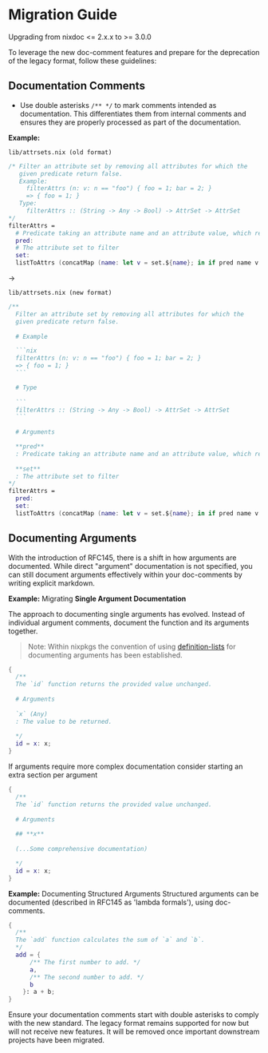 # Migration Guide

Upgrading from nixdoc <= 2.x.x to >= 3.0.0

To leverage the new doc-comment features and prepare for the deprecation of the legacy format, follow these guidelines:

## Documentation Comments

- Use double asterisks `/** */` to mark comments intended as documentation. This differentiates them from internal comments and ensures they are properly processed as part of the documentation.

**Example:**

`lib/attrsets.nix (old format)`
````nix
/* Filter an attribute set by removing all attributes for which the
   given predicate return false.
   Example:
     filterAttrs (n: v: n == "foo") { foo = 1; bar = 2; }
     => { foo = 1; }
   Type:
     filterAttrs :: (String -> Any -> Bool) -> AttrSet -> AttrSet
*/
filterAttrs =
  # Predicate taking an attribute name and an attribute value, which returns `true` to include the attribute or `false` to exclude the attribute.
  pred:
  # The attribute set to filter
  set:
  listToAttrs (concatMap (name: let v = set.${name}; in if pred name v then [(nameValuePair name v)] else []) (attrNames set));
````

->

`lib/attrsets.nix (new format)`
````nix
/**
  Filter an attribute set by removing all attributes for which the
  given predicate return false.
  
  # Example

  ```nix
  filterAttrs (n: v: n == "foo") { foo = 1; bar = 2; }
  => { foo = 1; }
  ```

  # Type
  
  ```
  filterAttrs :: (String -> Any -> Bool) -> AttrSet -> AttrSet
  ```
  
  # Arguments

  **pred**
  : Predicate taking an attribute name and an attribute value, which returns `true` to include the attribute, or `false` to exclude the attribute.
  
  **set**
  : The attribute set to filter
*/
filterAttrs =
  pred:
  set:
  listToAttrs (concatMap (name: let v = set.${name}; in if pred name v then [(nameValuePair name v)] else []) (attrNames set));
````

## Documenting Arguments

With the introduction of RFC145, there is a shift in how arguments are documented. While direct "argument" documentation is not specified, you can still document arguments effectively within your doc-comments by writing explicit markdown.

**Example:** Migrating **Single Argument Documentation**

The approach to documenting single arguments has evolved. Instead of individual argument comments, document the function and its arguments together.

> Note: Within nixpkgs the convention of using [definition-lists](https://www.markdownguide.org/extended-syntax/#definition-lists) for documenting arguments has been established.

```nix
{
  /**
  The `id` function returns the provided value unchanged.
  
  # Arguments
  
  `x` (Any)
  : The value to be returned.
  
  */
  id = x: x;
}
```

If arguments require more complex documentation consider starting an extra section per argument

```nix
{
  /**
  The `id` function returns the provided value unchanged.
  
  # Arguments
  
  ## **x**
  
  (...Some comprehensive documentation)

  */
  id = x: x;
}
```

**Example:** Documenting Structured Arguments
Structured arguments can be documented (described in RFC145 as 'lambda formals'), using doc-comments.

```nix
{
  /**
  The `add` function calculates the sum of `a` and `b`.
  */
  add = { 
      /** The first number to add. */
      a, 
      /** The second number to add. */
      b 
    }: a + b;
}
```

Ensure your documentation comments start with double asterisks to comply with the new standard. The legacy format remains supported for now but will not receive new features. It will be removed once important downstream projects have been migrated.

